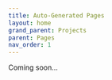 ```yaml
---
title: Auto-Generated Pages
layout: home
grand_parent: Projects
parent: Pages
nav_order: 1
---
```


Coming soon...
